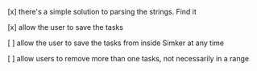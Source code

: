 [x] there's a simple solution to parsing the strings. Find it

[x] allow the user to save the tasks

[ ] allow the user to save the tasks from inside Simker at any time

[ ] allow users to remove more than one tasks, not necessarily in a range
